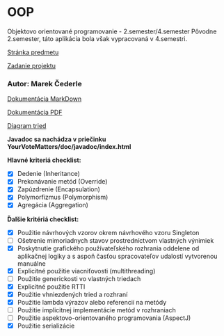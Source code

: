 # OOP
Objektovo orientované programovanie - 2.semester/4.semester
Pôvodne 2.semester, táto aplikácia bola však vypracovaná v 4.semestri.

[Stránka predmetu](http://www2.fiit.stuba.sk/oop/index.html)

[Zadanie projektu](http://www2.fiit.stuba.sk/oop/projekt/index.html)

### Autor: Marek Čederle

[Dokumentácia MarkDown](YourVoteMatters/doc/dokumentacia.md)

[Dokumentácia PDF](YourVoteMatters/doc/dokumentacia.pdf)

[Diagram tried](YourVoteMatters/doc/images/YourVoteMatters.png)

**Javadoc sa nachádza v priečinku YourVoteMatters/doc/javadoc/index.html**

**Hlavné kriteriá checklist:**
- [x] Dedenie (Inheritance)
- [x] Prekonávanie metód (Override)
- [x] Zapúzdrenie (Encapsulation)
- [x] Polymorfizmus (Polymorphism)
- [x] Agregácia (Aggregation)

**Ďalšie kritériá checklist:**

- [x] Použitie návrhových vzorov okrem návrhového vzoru Singleton
- [ ] Ošetrenie mimoriadnych stavov prostredníctvom vlastných výnimiek
- [x] Poskytnutie grafického používateľského rozhrania oddelene od aplikačnej logiky a s aspoň časťou spracovateľov udalostí vytvorenou manuálne
- [x] Explicitné použitie viacniťovosti (multithreading)
- [ ] Použitie generickosti vo vlastných triedach
- [x] Explicitné použitie RTTI
- [x] Použitie vhniezdených tried a rozhraní
- [x] Použitie lambda výrazov alebo referencií na metódy
- [ ] Použitie implicitnej implementácie metód v rozhraniach
- [ ] Použitie aspektovo-orientovaného programovania (AspectJ)
- [x] Použitie serializácie
